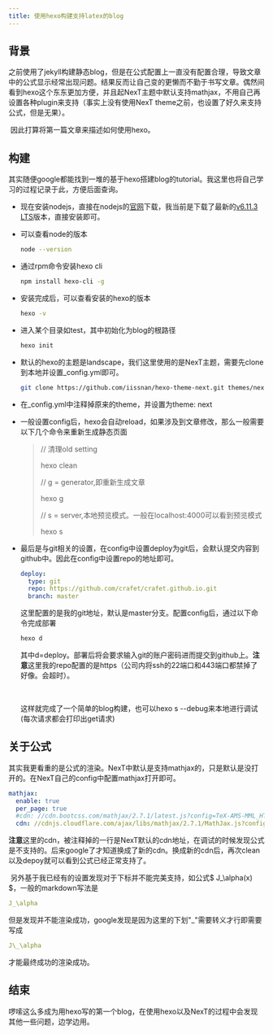 ```yaml
---
title: 使用hexo构建支持latex的blog
---
```


## 背景

​	之前使用了jekyll构建静态blog，但是在公式配置上一直没有配置合理，导致文章中的公式显示经常出现问题。结果反而让自己变的更懒而不勤于书写文章。偶然间看到hexo这个东东更加方便，并且起NexT主题中默认支持mathjax，不用自己再设置各种plugin来支持（事实上没有使用NexT theme之前，也设置了好久来支持公式，但是无果）。

​	因此打算将第一篇文章来描述如何使用hexo。

## 构建

​	其实随便google都能找到一堆的基于hexo搭建blog的tutorial。我这里也将自己学习的过程记录于此，方便后面查询。

* 现在安装nodejs，直接在nodejs的[官网](https://nodejs.org/zh-cn/)下载，我当前是下载了最新的[v6.11.3 LTS](https://nodejs.org/dist/v6.11.3/node-v6.11.3-x64.msi)版本，直接安装即可。

* 可以查看node的版本

  ``` bash
  node --version
  ```

* 通过rpm命令安装hexo cli

  ```bash
  npm install hexo-cli -g
  ```

* 安装完成后，可以查看安装的hexo的版本

  ```bash
  hexo -v
  ```

* 进入某个目录如test，其中初始化为blog的根路径

  ```bash
  hexo init
  ```

* 默认的hexo的主题是landscape，我们这里使用的是NexT主题，需要先clone到本地并设置_config.yml即可。

  ```bash
  git clone https://github.com/iissnan/hexo-theme-next.git themes/next
  ```

* 在_config.yml中注释掉原来的theme，并设置为theme: next

* 一般设置config后，hexo会自动reload，如果涉及到文章修改，那么一般需要以下几个命令来重新生成静态页面

  > // 清理old setting
  >
  > hexo clean 
  >
  > // g = generator,即重新生成文章
  >
  > hexo g
  >
  > // s = server,本地预览模式。一般在localhost:4000可以看到预览模式
  >
  > hexo s

* 最后是与git相关的设置，在config中设置deploy为git后，会默认提交内容到github中。因此在config中设置repo的地址即可。

  ```yaml
  deploy:
    type: git
    repo: https://github.com/crafet/crafet.github.io.git
    branch: master
  ```

  这里配置的是我的git地址，默认是master分支。配置config后，通过以下命令完成部署

  ```bash
  hexo d
  ```

  其中d=deploy。部署后将会要求输入git的账户密码进而提交到github上。**注意**这里我的repo配置的是https（公司内将ssh的22端口和443端口都禁掉了好像。会超时）。

  ​

  这样就完成了一个简单的blog构建，也可以hexo s --debug来本地进行调试(每次请求都会打印出get请求)

## 关于公式

​	其实我更看重的是公式的渲染。NexT中默认是支持mathjax的，只是默认是没打开的。在NexT自己的config中配置mathjax打开即可。

```yaml
mathjax:
  enable: true
  per_page: true
  #cdn: //cdn.bootcss.com/mathjax/2.7.1/latest.js?config=TeX-AMS-MML_HTMLorMML
  cdn: //cdnjs.cloudflare.com/ajax/libs/mathjax/2.7.1/MathJax.js?config=TeX-AMS-MML_HTMLorMML
```

**注意**这里的cdn，被注释掉的一行是NexT默认的cdn地址，在调试的时候发现公式是不支持的。后来google了才知道换成了新的cdn。换成新的cdn后，再次clean以及depoy就可以看到公式已经正常支持了。

​	另外基于我已经有的设置发现对于下标并不能完美支持，如公式$ J_\alpha(x) $，一般的markdown写法是

```yaml
J_\alpha
```

但是发现并不能渲染成功，google发现是因为这里的下划"_"需要转义才行即需要写成

```yaml
J\_\alpha
```

才能最终成功的渲染成功。

## 结束

啰嗦这么多成为用hexo写的第一个blog，在使用hexo以及NexT的过程中会发现其他一些问题，边学边用。